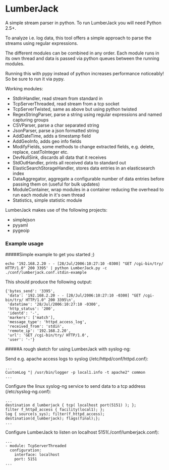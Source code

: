 LumberJack
==========

A simple stream parser in python. To run LumberJack you will need Python 2.5+. 

To analyze i.e. log data, this tool offers a simple approach to parse the streams using regular expressions.

The different modules can be combined in any order. Each module runs in its own thread and data is passed 
via python queues between the running modules.

Running this with pypy instead of python increases performance noticeably! So be sure to run it via pypy.

Working modules:

* StdInHandler, read stream from standard in 
* TcpServerThreaded, read stream from a tcp socket  
* TcpServerTwisted, same as above but using python twisted
* RegexStringParser, parse a string using regular expressions and named capturing groups
* CSVParser, parse a char separated string
* JsonParser, parse a json formatted string
* AddDateTime, adds a timestamp field
* AddGeoInfo, adds geo info fields
* ModifyFields, some methods to change extracted fields, e.g. delete, replace, castToInteger etc.
* DevNullSink, discards all data that it receives
* StdOutHandler, prints all received data to standard out
* ElasticSearchStorageHandler, stores data entries in an elasticsearch index
* DataAggregator, aggregate a configurable number of data entries before passing them on (useful for bulk updates)
* ModuleContainer, wrap modules in a container reducing the overhead to run each module in it's own thread
* Statistics, simple statistic module

LumberJack makes use of the following projects:

* simplejson
* pyyaml
* pygeoip

### Example usage

#####Simple example to get you started ;)

	echo '192.168.2.20 - - [28/Jul/2006:10:27:10 -0300] "GET /cgi-bin/try/ HTTP/1.0" 200 3395' | python LumberJack.py -c ./conf/lumberjack.conf.stdin-example

This should produce the following output:

	{'bytes_send': '3395',
	 'data': '192.168.2.20 - - [28/Jul/2006:10:27:10 -0300] "GET /cgi-bin/try/ HTTP/1.0" 200 3395\n',
	 'datetime': '28/Jul/2006:10:27:10 -0300',
	 'http_status': '200',
	 'identd': '-',
	 'markers': ['match'],
	 'message_type': 'httpd_access_log',
	 'received_from': 'stdin',
	 'remote_ip': '192.168.2.20',
	 'url': 'GET /cgi-bin/try/ HTTP/1.0',
	 'user': '-'}

#####A rough sketch for using LumberJack with syslog-ng:

Send e.g. apache access logs to syslog (/etc/httpd/conf/httpd.conf):

	...
	CustomLog "| /usr/bin/logger -p local1.info -t apache2" common
	...

	
Configure the linux syslog-ng service to send data to a tcp address (/etc/syslog-ng.conf):

	...
	destination d_lumberjack { tcp( localhost port(5151) ); };
	filter f_httpd_access { facility(local1); };
	log { source(s_sys); filter(f_httpd_access); destination(d_lumberjack); flags(final);};
	...	

Configure LumberJack to listen on localhost 5151(./conf/lumberjack.conf):

	...
	- module: TcpServerThreaded
	  configuration:
        interface: localhost
        port: 5151
	...